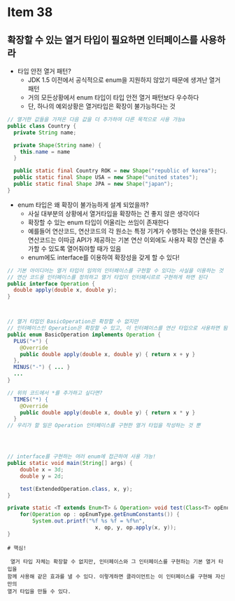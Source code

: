 # Item 38
## 확장할 수 있는 열거 타입이 필요하면 인터페이스를 사용하라

- 타입 안전 열거 패턴?
  - JDK 1.5 이전에서 공식적으로 enum을 지원하지 않았기 때문에 생겨난 열거 패턴
  - 거의 모든상황에서 enum 타입이 타입 안전 열거 패턴보다 우수하다
  - 단, 하나의 예외상황은 열거타입은 확장이 불가능하다는 것


```java
// 열거한 값들을 가져온 다음 값을 더 추가하여 다른 목적으로 사용 가능a
public class Country {
  private String name;

  private Shape(String name) {
    this.name = name
  }

  public static final Country ROK = new Shape("republic of korea");
  public static final Shape USA = new Shape("united states");
  public static final Shape JPA = new Shape("japan");
}
```

- enum 타입은 왜 확장이 불가능하게 설계 되었을까?
  - 사실 대부분의 상황에서 열거타입을 확장하는 건 좋지 않은 생각이다
  - 확장할 수 있는 enum 타입이 어울리는 쓰임이 존재한다
  - 예를들어 연산코드, 연산코드의 각 원소는 특정 기계가 수행하는 연산을 뜻한다. 연산코드는 이따금 API가 제공하는 기본 연산 이외에도 사용자 확장 연산을 추가할 수 있도록 열어줘야할 때가 있음
  - enum에도 interface를 이용하여 확장성을 갖게 할 수 있다!

```java
// 기본 아이디어는 열거 타입이 임의의 인터페이스를 구현할 수 있다는 사실을 이용하는 것
// 연산 코드용 인터페이스를 정의하고 열거 타입이 인터페시르르 구현하게 하면 된다
public interface Operation {
  double apply(double x, double y);
}



// 열거 타입인 BasicOperation은 확장할 수 없지만
// 인터페이스인 Operation은 확장할 수 있고, 이 인터페이스를 연산 타입으로 사용하면 됨
public enum BasicOperation implements Operation {
  PLUS("+") {
    @Override
    public double apply(double x, double y) { return x + y }
  },
  MINUS("-") { ... }
  ...
}

// 위의 코드에서 *를 추가하고 싶다면?
  TIMES("*) {
    @Override
    public double apply(double x, double y) { return x * y }
  }
// 우리가 할 일은 Operation 인터페이스를 구현한 열거 타입을 작성하는 것 뿐




// interface를 구현하는 여러 enum에 접근하여 사용 가능!
public static void main(String[] args) {
    double x = 3d;
    double y = 2d;

    test(ExtendedOperation.class, x, y);
}

private static <T extends Enum<T> & Operation> void test(Class<T> opEnumType, double x, double y) {
    for(Operation op : opEnumType.getEnumConstants()) {
        System.out.printf("%f %s %f = %f%n",
                            x, op, y, op.apply(x, y));
}
```
  


```
# 핵심!

 열거 타입 자체는 확장할 수 없지만, 인터페이스와 그 인터페이스를 구현하는 기본 열거 타입을
함께 사용해 같은 효과를 낼 수 있다. 이렇게하면 클라이언트는 이 인터페이스를 구현해 자신만의
열거 타입을 만들 수 있다.
```
